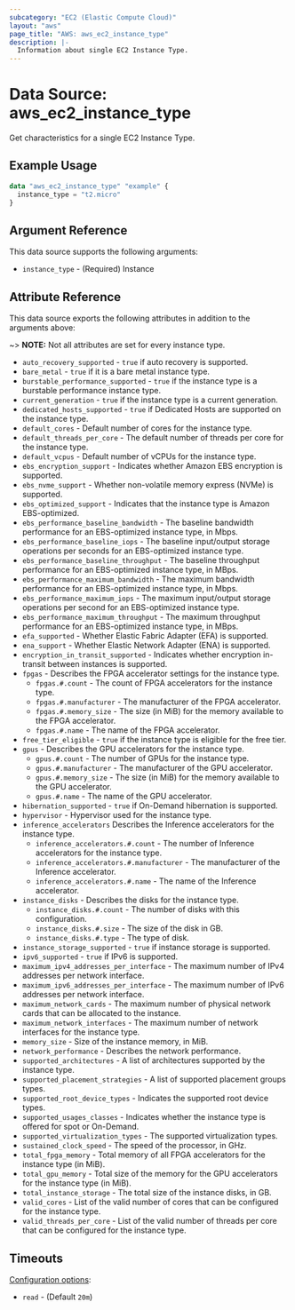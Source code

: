 ```yaml
---
subcategory: "EC2 (Elastic Compute Cloud)"
layout: "aws"
page_title: "AWS: aws_ec2_instance_type"
description: |-
  Information about single EC2 Instance Type.
---
```



# Data Source: aws_ec2_instance_type

Get characteristics for a single EC2 Instance Type.

## Example Usage

```terraform
data "aws_ec2_instance_type" "example" {
  instance_type = "t2.micro"
}

```

## Argument Reference

This data source supports the following arguments:

* `instance_type` - (Required) Instance

## Attribute Reference

This data source exports the following attributes in addition to the arguments above:

~> **NOTE:** Not all attributes are set for every instance type.

* `auto_recovery_supported` - `true` if auto recovery is supported.
* `bare_metal` - `true` if it is a bare metal instance type.
* `burstable_performance_supported` - `true` if the instance type is a burstable performance instance type.
* `current_generation` - `true`  if the instance type is a current generation.
* `dedicated_hosts_supported` - `true` if Dedicated Hosts are supported on the instance type.
* `default_cores` - Default number of cores for the instance type.
* `default_threads_per_core` - The  default  number of threads per core for the instance type.
* `default_vcpus` - Default number of vCPUs for the instance type.
* `ebs_encryption_support` - Indicates whether Amazon EBS encryption is supported.
* `ebs_nvme_support` - Whether non-volatile memory express (NVMe) is supported.
* `ebs_optimized_support` - Indicates that the instance type is Amazon EBS-optimized.
* `ebs_performance_baseline_bandwidth` - The baseline bandwidth performance for an EBS-optimized instance type, in Mbps.
* `ebs_performance_baseline_iops` - The baseline input/output storage operations per seconds for an EBS-optimized instance type.
* `ebs_performance_baseline_throughput` - The baseline throughput performance for an EBS-optimized instance type, in MBps.
* `ebs_performance_maximum_bandwidth` - The maximum bandwidth performance for an EBS-optimized instance type, in Mbps.
* `ebs_performance_maximum_iops` - The maximum input/output storage operations per second for an EBS-optimized instance type.
* `ebs_performance_maximum_throughput` - The maximum throughput performance for an EBS-optimized instance type, in MBps.
* `efa_supported` - Whether Elastic Fabric Adapter (EFA) is supported.
* `ena_support` - Whether Elastic Network Adapter (ENA) is supported.
* `encryption_in_transit_supported` - Indicates whether encryption in-transit between instances is supported.
* `fpgas` - Describes the FPGA accelerator settings for the instance type.
    * `fpgas.#.count` - The count of FPGA accelerators for the instance type.
    * `fpgas.#.manufacturer` - The manufacturer of the FPGA accelerator.
    * `fpgas.#.memory_size` - The size (in MiB) for the memory available to the FPGA accelerator.
    * `fpgas.#.name` - The name of the FPGA accelerator.
* `free_tier_eligible` - `true` if the instance type is eligible for the free tier.
* `gpus` - Describes the GPU accelerators for the instance type.
    * `gpus.#.count` - The number of GPUs for the instance type.
    * `gpus.#.manufacturer` - The manufacturer of the GPU accelerator.
    * `gpus.#.memory_size` - The size (in MiB) for the memory available to the GPU accelerator.
    * `gpus.#.name` - The name of the GPU accelerator.
* `hibernation_supported` - `true` if On-Demand hibernation is supported.
* `hypervisor` - Hypervisor used for the instance type.
* `inference_accelerators` Describes the Inference accelerators for the instance type.
    * `inference_accelerators.#.count` - The number of Inference accelerators for the instance type.
    * `inference_accelerators.#.manufacturer` - The manufacturer of the Inference accelerator.
    * `inference_accelerators.#.name` - The name of the Inference accelerator.
* `instance_disks` - Describes the disks for the instance type.
    * `instance_disks.#.count` - The number of disks with this configuration.
    * `instance_disks.#.size` - The size of the disk in GB.
    * `instance_disks.#.type` - The type of disk.
* `instance_storage_supported` - `true` if instance storage is supported.
* `ipv6_supported` - `true` if IPv6 is supported.
* `maximum_ipv4_addresses_per_interface` - The maximum number of IPv4 addresses per network interface.
* `maximum_ipv6_addresses_per_interface` - The maximum number of IPv6 addresses per network interface.
* `maximum_network_cards` - The maximum number of physical network cards that can be allocated to the instance.
* `maximum_network_interfaces` - The maximum number of network interfaces for the instance type.
* `memory_size` - Size of the instance memory, in MiB.
* `network_performance` - Describes the network performance.
* `supported_architectures` - A list of architectures supported by the instance type.
* `supported_placement_strategies` - A list of supported placement groups types.
* `supported_root_device_types` - Indicates the supported root device types.
* `supported_usages_classes` - Indicates whether the instance type is offered for spot or On-Demand.
* `supported_virtualization_types` - The supported virtualization types.
* `sustained_clock_speed` - The speed of the processor, in GHz.
* `total_fpga_memory` - Total memory of all FPGA accelerators for the instance type (in MiB).
* `total_gpu_memory` - Total size of the memory for the GPU accelerators for the instance type (in MiB).
* `total_instance_storage` - The total size of the instance disks, in GB.
* `valid_cores` - List of the valid number of cores that can be configured for the instance type.
* `valid_threads_per_core` - List of the valid number of threads per core that can be configured for the instance type.

## Timeouts

[Configuration options](https://developer.hashicorp.com/terraform/language/resources/syntax#operation-timeouts):

- `read` - (Default `20m`)
